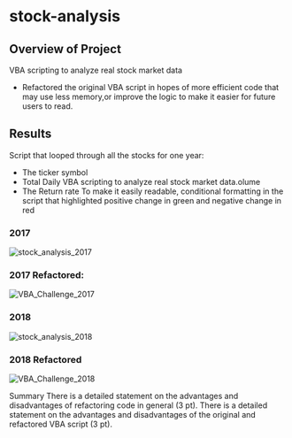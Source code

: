 # stock-analysis

## Overview of Project
VBA scripting to analyze real stock market data
- Refactored the original VBA script in hopes of more efficient code that may use less memory,or improve the logic to make it easier for future users to read. 

## Results
Script that looped through all the stocks for one year:
- The ticker symbol
- Total Daily VBA scripting to analyze real stock market data.olume
- The Return rate
To make it easily readable, conditional formatting in the script that highlighted positive change in green and negative change in red
### 2017

![stock_analysis_2017](https://user-images.githubusercontent.com/74462990/133009723-5ccb78a7-13f3-42e5-a970-82d7f00589c5.PNG)


### 2017 Refactored:
![VBA_Challenge_2017](https://user-images.githubusercontent.com/74462990/133010141-4d94806a-7f4f-44f2-8395-78c3873445a3.PNG)

### 2018
![stock_analysis_2018](https://user-images.githubusercontent.com/74462990/133010276-cbeb6238-365b-4efa-8fba-98f046bb6c1e.PNG)

### 2018 Refactored
![VBA_Challenge_2018](https://user-images.githubusercontent.com/74462990/133010287-4fbcbac0-a1f5-4513-873e-c922fb2dd22c.PNG)



Summary
There is a detailed statement on the advantages and disadvantages of refactoring code in general (3 pt).
There is a detailed statement on the advantages and disadvantages of the original and refactored VBA script (3 pt).
